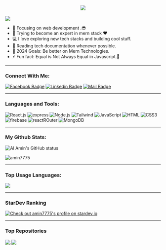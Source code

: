 <h1 align="center">
  <a href="https://git.io/typing-svg">
    <img src="https://readme-typing-svg.herokuapp.com/?lines=Hello,+There!+👋;This+is+AL+Amin....;Nice+to+meet+you!&center=true&size=30">
  </a>
</h1>

![](https://komarev.com/ghpvc/?username=amin7775&color=brightgreen)

- 🔭 Focusing on web development .😎
- 🌱 Trying to become an expert in mern stack ❤
- 💻 I love exploring new tech stacks and building cool stuff.
- 📰 Reading tech documentation whenever possible.
- 🥅 2024 Goals: Be better on Mern Technologies.
- ⚡ Fun fact: Equal is Not Always Equal in Javascript.🤣

---

### Connect With Me:

[![Facebook Badge](https://img.shields.io/badge/Facebook-1877F2?style=for-the-badge&logo=facebook&logoColor=white)](https://www.facebook.com/profile.php?id=100012309390083)
[![Linkedin Badge](https://img.shields.io/badge/LinkedIn-0077B5?style=for-the-badge&logo=linkedin&logoColor=white)](https://www.linkedin.com/in/amin77589/)
[![Mail Badge](https://img.shields.io/badge/Gmail-D14836?style=for-the-badge&logo=gmail&logoColor=white)](mailto:amin777589@gmail.com)

---

### Languages and Tools:

![React.js](https://img.shields.io/badge/React.js-0081CB?style=flat-square&logo=react&logoColor=61DAFB)
![express](https://img.shields.io/badge/Express.js-%23efefee?style=flat-square&logo=express&logoColor=black)
![Node.js](https://img.shields.io/badge/Node.js-43853D?style=flat-square&logo=node.js&logoColor=white)
![Tailwind](https://img.shields.io/badge/Tailwind%20CSS-%230b2439?style=flat-square&logo=tailwind.css&logoColor=white)
![JavaScript](https://img.shields.io/badge/JavaScript-F7DF1E?style=flat-square&logo=javascript&logoColor=black)
![HTML](https://img.shields.io/badge/HTML5-E34F26?style=flat-square&logo=html5&logoColor=white)
![CSS3](https://img.shields.io/badge/CSS3-1572B6?style=flat-square&logo=css3&logoColor=white)
![firebase](https://img.shields.io/badge/Firebase-%dd2a01?style=flat-square&logo=firebase&logoColor=black)
![reactROuter](https://img.shields.io/badge/React%20Router-%23f54251?style=flat-square&logo=reactrouter&logoColor=white)
![MongoDB](https://img.shields.io/badge/MongoDB-F7F7F7?style=flat-square&logo=mongodb&logoColor=49A248)

---

### My Github Stats:

<p>
  <img align="center" src="https://github-readme-stats.vercel.app/api?username=amin7775&show_icons=true&include_all_commits=true&theme=algolia&hide_border=true" alt="Al Amin's GitHub status" />
</p>
<p>
  <img align="center" src="https://github-readme-streak-stats.herokuapp.com/?user=amin7775&theme=algolia" alt="amin7775" />
</p>

---

### Top Usage Languages:

<img align="center" src="https://github-readme-stats.vercel.app/api/top-langs/?username=amin7775&layout=compact&theme=algolia&hide_border=true&&langs_count=10" />

---

### StarDev Ranking

<a href="https://stardev.io/developers/amin7775"><img alt="Check out amin7775's profile on stardev.io" src="https://stardev.io/developers/amin7775/badge/languages/locality.svg" /></a>

---


### Top Repositories


<a href="https://github.com/Amin7775/brandshop-client-side-with-react?tab=readme-ov-file">
  <img align="center" src="https://github-readme-stats.vercel.app/api/pin/?username=amin7775&repo=brandshop-client-side-with-react&theme=algolia" />
</a>
<a href="https://github.com/Amin7775/House-Master-client-side">
  <img align="center" src="https://github-readme-stats.vercel.app/api/pin/?username=amin7775&repo=House-Master-client-side&theme=algolia" />
</a>
